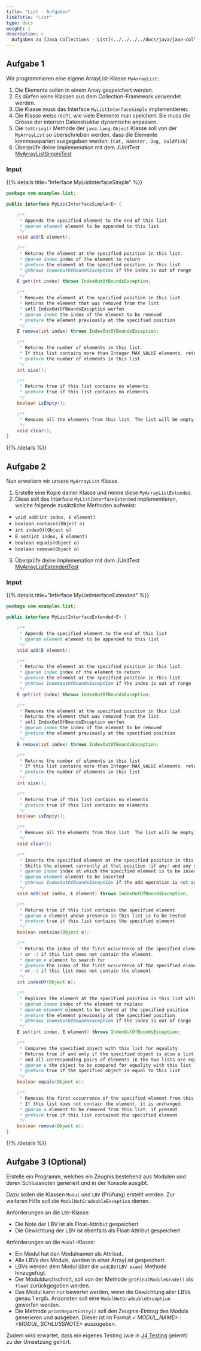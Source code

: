 ```yaml
---
title: "List - Aufgaben"
linkTitle: "List"
type: docs
weight: 1
description: >
  Aufgaben zu [Java Collections - List](../../../../docs/java/java-collections/02_array-list)
---
```


## Aufgabe 1

Wir programmieren eine eigene ArrayList-Klasse `MyArrayList`:

1. Die Elemente sollen in einem Array gespeichert werden.
2. Es dürfen keine Klassen aus dem Collection-Framework verwendet werden.
3. Die Klasse muss das Interface `MyListInterfaceSimple` implementieren.
4. Die Klasse weiss nicht, wie viele Elemente man speichert. Sie muss die Grösse der internen Datenstruktur dynamische anpassen.
5. Die `toString()` Methode der `java.lang.Object` Klasse soll von der `MyArrayList` so überschrieben werden, dass die Elemente kommasepariert ausgegeben werden: `[Cat, Hamster, Dog, Goldfish]`
6. Überprüfe deine Implemenation mit dem JUnitTest [MyArrayListSimpleTest](https://github.com/it-ninjas/work/blob/main/labs/src/test/java/ch/itninjas/labs/j7/list/lab1/MyArrayListSimpleTest.java)

### Input

{{% details title="Inferface MyListInterfaceSimple" %}}

```java
package com.examples.list;

public interface MyListInterfaceSimple<E> {

    /**
     * Appends the specified element to the end of this list .
     * @param element element to be appended to this list
     */
    void add(E element);

    /**
     * Returns the element at the specified position in this list.
     * @param index index of the element to return
     * @return the element at the specified position in this list
     * @throws IndexOutOfBoundsException if the index is out of range
     */
    E get(int index) throws IndexOutOfBoundsException;

    /**
     * Removes the element at the specified position in this list.
     * Returns the element that was removed from the list.
     * soll IndexOutOfBoundsException werfen
     * @param index the index of the element to be removed
     * @return the element previously at the specified position
     */
    E remove(int index) throws IndexOutOfBoundsException;

    /**
     * Returns the number of elements in this list.
     * If this list contains more than Integer.MAX_VALUE elements, returns Integer.MAX_VALUE.
     * @return the number of elements in this list
     */
    int size();

    /**
     * Returns true if this list contains no elements.
     * @return true if this list contains no elements
     */
    boolean isEmpty();

    /**
     * Removes all the elements from this list. The list will be empty after this call returns.
     */
    void clear();
}

```

{{% /details %}}

## Aufgabe 2

Nun erweitern wir unsere `MyArrayList` Klasse.

1. Erstelle eine Kopie deiner Klasse und nenne diese `MyArrayListExtended`.
2. Diese soll das Interface `MyListInterfaceExtended` implementieren, welche folgende zusätzliche Methoden aufweist:

- `void add(int index, E element)`
- `boolean contains(Object o)`
- `int indexOf(Object o)`
- `E set(int index, E element)`
- `boolean equals(Object o)`
- `boolean remove(Object o)`

3. Überprüfe deine Implemenation mit dem JUnitTest [MyArrayListExtendedTest](https://github.com/it-ninjas/work/blob/main/labs/src/test/java/ch/itninjas/labs/j7/list/lab2/MyArrayListExtendedTest.java)

### Input

{{% details title="Inferface MyListInterfaceExtended" %}}

```java
package com.examples.list;

public interface MyListInterfaceExtended<E> {

    /**
     * Appends the specified element to the end of this list .
     * @param element element to be appended to this list
     */
    void add(E element);

    /**
     * Returns the element at the specified position in this list.
     * @param index index of the element to return
     * @return the element at the specified position in this list
     * @throws IndexOutOfBoundsException if the index is out of range
     */
    E get(int index) throws IndexOutOfBoundsException;

    /**
     * Removes the element at the specified position in this list.
     * Returns the element that was removed from the list.
     * soll IndexOutOfBoundsException werfen
     * @param index the index of the element to be removed
     * @return the element previously at the specified position
     */
    E remove(int index) throws IndexOutOfBoundsException;

    /**
     * Returns the number of elements in this list.
     * If this list contains more than Integer.MAX_VALUE elements, returns Integer.MAX_VALUE.
     * @return the number of elements in this list
     */
    int size();

    /**
     * Returns true if this list contains no elements.
     * @return true if this list contains no elements
     */
    boolean isEmpty();

    /**
     * Removes all the elements from this list. The list will be empty after this call returns.
     */
    void clear();

    /**
     * Inserts the specified element at the specified position in this list.
     * Shifts the element currently at that position (if any) and any subsequent elements to the right.
     * @param index index at which the specified element is to be inserted
     * @param element element to be inserted
     * @throws IndexOutOfBoundsException if the add operation is not supported by this list
     */
    void add(int index, E element) throws IndexOutOfBoundsException;

    /**
     * Returns true if this list contains the specified element.
     * @param o element whose presence in this list is to be tested
     * @return true if this list contains the specified element
     */
    boolean contains(Object o);

    /**
     * Returns the index of the first occurrence of the specified element in this list,
     * or -1 if this list does not contain the element.
     * @param o element to search for
     * @return the index of the first occurrence of the specified element in this list,
     * or -1 if this list does not contain the element
     */
    int indexOf(Object o);

    /**
     * Replaces the element at the specified position in this list with the specified element.
     * @param index index of the element to replace
     * @param element element to be stored at the specified position
     * @return the element previously at the specified position
     * @throws IndexOutOfBoundsException if the index is out of range
     */
    E set(int index, E element) throws IndexOutOfBoundsException;

    /**
     * Compares the specified object with this list for equality.
     * Returns true if and only if the specified object is also a list, both lists have the same size,
     * and all corresponding pairs of elements in the two lists are equal.
     * @param o the object to be compared for equality with this list
     * @return true if the specified object is equal to this list
     */
    boolean equals(Object o);

    /**
     * Removes the first occurrence of the specified element from this list, if it is present.
     * If this list does not contain the element, it is unchanged.
     * @param o element to be removed from this list, if present
     * @return true if this list contained the specified element
     */
    boolean remove(Object o);
}

```

{{% /details %}}

## Aufgabe 3 (Optional)

Erstelle ein Programm, welches ein Zeugnis bestehend aus Modulen und deren Schlussnoten generiert und in der Konsole
ausgibt.

Dazu sollen die Klassen `Modul` und `LBV` (Prüfung) erstellt werden. Zur weiteren Hilfe soll
die `ModulNotGradeableException` dienen.

Anforderungen an die `LBV`-Klasse:

- Die Note der LBV ist als Float-Attribut gespeichert
- Die Gewichtung der LBV ist ebenfalls als Float-Attribut gespeichert

Anforderungen an die `Modul`-Klasse:

- Ein Modul hat den Modulnamen als Attribut.
- Alle LBVs des Moduls, werden in einer ArrayList gespeichert.
- LBVs werden dem Modul über die `addLBV(LBV exam)` Methode hinzugefügt.
- Der Moduldurchschnitt, soll von der Methode `getFinalModuleGrade()` als `float` zurückgegeben werden.
- Das Modul kann nur bewertet werden, wenn die Gewichtung aller LBVs genau 1 ergib. Ansonsten soll
  eine `ModulNotGradeableException` geworfen werden.
- Die Methode `printReportEntry()` soll den Zeugnis-Eintrag des Moduls generieren und ausgeben. Dieser ist im Format _<
  MODUL_NAME>_ : _<MODUL_SCHLUSSNOTE>_ auszugeben.

Zudem wird erwartet, dass ein eigenes Testing (wie in [J4 Testing](../../../../docs/java/java-testing) gelernt) zu der Umsetzung gehört.
